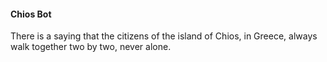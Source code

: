 #### Chios Bot

There is a saying that the citizens of the island of Chios, in Greece,
always walk together two by two, never alone.
